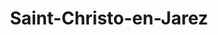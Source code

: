 ---
title: Saint-Christo-en-Jarez
url: /saint-christo-en-jarez/
latitude: 45.547
longitude: 4.489
---